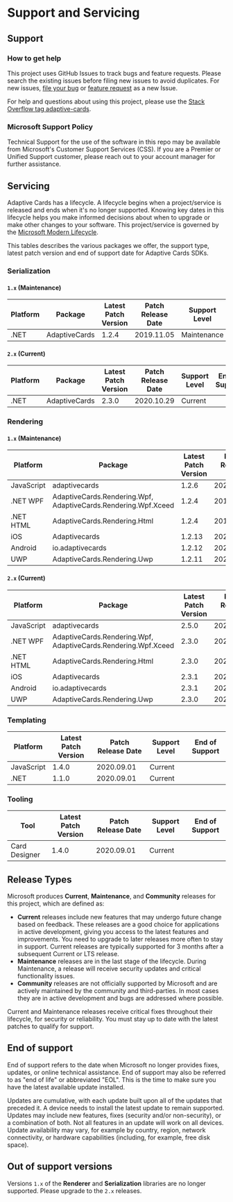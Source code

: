 # Support and Servicing

## Support

### How to get help

This project uses GitHub Issues to track bugs and feature requests. Please search the existing issues before filing new issues to avoid duplicates. For new issues, [file your bug](https://github.com/microsoft/AdaptiveCards/issues/new?assignees=&amp;labels=Bug&amp;template=bug_report.md&amp;title=%5BPlatform%5D%5BBroad+Issue+Category+if+applicable+%28eg+Accessibility%29%5D+%5BBug+Title%5D) or [feature request](https://github.com/microsoft/AdaptiveCards/issues/new?assignees=dclaux%2C+matthidinger%2C+shalinijoshi19&amp;labels=Request&amp;template=feature_request.md&amp;title=%5BPlatform%5D%5BBroader+Feature+Request+Category+if+applicable%5D+Title) as a new Issue.

For help and questions about using this project, please use the [Stack Overflow tag adaptive-cards](https://stackoverflow.com/questions/tagged/adaptive-cards).

### Microsoft Support Policy

Technical Support for the use of the software in this repo may be available from Microsoft&#39;s Customer Support Services (CSS). If you are a Premier or Unified Support customer, please reach out to your account manager for further assistance.

## Servicing

Adaptive Cards has a lifecycle. A lifecycle begins when a project/service is released and ends when it's no longer supported. Knowing key dates in this lifecycle helps you make informed decisions about when to upgrade or make other changes to your software. This project/service is governed by the [Microsoft Modern Lifecycle](https://support.microsoft.com/help/30881/modern-lifecycle-policy).

This tables describes the various packages we offer, the support type, latest patch version and end of support date for Adaptive Cards SDKs.

### Serialization

#### `1.x` (Maintenance)

| **Platform** | **Package** | **Latest Patch Version** | **Patch Release Date** | **Support Level** | **End of Support** |
| --- | --- | --- | --- | --- | --- |
| .NET | AdaptiveCards | 1.2.4 | 2019.11.05 | Maintenance | 2020.12.31 |

#### `2.x` (Current)

| **Platform** | **Package** | **Latest Patch Version** | **Patch Release Date** | **Support Level** | **End of Support** |
|  --- | --- | --- | --- | --- | --- |
| .NET | AdaptiveCards | 2.3.0 | 2020.10.29 | Current |


### Rendering

#### `1.x` (Maintenance)

| **Platform** | **Package** | **Latest Patch Version** | **Patch Release Date** | **Support Level** | **End of Support** |
| --- | --- | --- | --- | --- | --- |
| JavaScript | adaptivecards | 1.2.6 | 2020.06.01 | Maintenance | 2020.12.31 |
| .NET WPF | AdaptiveCards.Rendering.Wpf, AdaptiveCards.Rendering.Wpf.Xceed | 1.2.4 | 2019.11.05 | Maintenance | 2020.12.31 |
| .NET HTML | AdaptiveCards.Rendering.Html | 1.2.4 | 2019.11.05 | Maintenance | 2020.12.31 |
| iOS | Adaptivecards | 1.2.13 | 2020.10.30 | Maintenance | 2020.12.31 |
| Android | io.adaptivecards | 1.2.12 | 2020.09.01 | Maintenance | 2020.12.31 |
| UWP | AdaptiveCards.Rendering.Uwp | 1.2.11 | 2020.08.03 | Maintenance | 2020.12.31 |

#### `2.x` (Current)

| **Platform** | **Package** | **Latest Patch Version** | **Patch Release Date** | **Support Level** | **End of Support** |
| --- | --- | --- | --- | --- | --- |
| JavaScript | adaptivecards | 2.5.0 | 2020.10.31 | Current |
| .NET WPF | AdaptiveCards.Rendering.Wpf, AdaptiveCards.Rendering.Wpf.Xceed | 2.3.0 | 2020.10.29 | Current |
| .NET HTML | AdaptiveCards.Rendering.Html | 2.3.0 | 2020.10.29 | Maintenance |
| iOS | Adaptivecards | 2.3.1 | 2020.11.04 | Current |
| Android | io.adaptivecards | 2.3.1 | 2020.11.04 | Current |
| UWP | AdaptiveCards.Rendering.Uwp | 2.3.0 | 2020.10.30 | Current |

### Templating

|  **Platform** | **Latest Patch Version** | **Patch Release Date** | **Support Level** | **End of Support** |
|  --- | --- | --- | --- | --- |
| JavaScript | 1.4.0 | 2020.09.01 | Current |
| .NET | 1.1.0 | 2020.09.01 | Current |

### Tooling

| **Tool** | **Latest Patch Version** | **Patch Release Date** | **Support Level** | **End of Support** |
| --- | --- | --- | --- | --- |
| Card Designer | 1.4.0 | 2020.09.01 | Current |

## Release Types

Microsoft produces **Current**, **Maintenance**, and **Community** releases for this project, which are defined as:

- **Current**  releases include new features that may undergo future change based on feedback. These releases are a good choice for applications in active development, giving you access to the latest features and improvements. You need to upgrade to later releases more often to stay in support. Current releases are typically supported for 3 months after a subsequent Current or LTS release.
- **Maintenance** releases are in the last stage of the lifecycle. During Maintenance, a release will receive security updates and critical functionality issues.
- **Community** releases are not officially supported by Microsoft and are actively maintained by the community and third-parties. In most cases they are in active development and bugs are addressed where possible.

Current and Maintenance releases receive critical fixes throughout their lifecycle, for security or reliability. You must stay up to date with the latest patches to qualify for support.

## End of support

End of support refers to the date when Microsoft no longer provides fixes, updates, or online technical assistance. End of support may also be referred to as "end of life" or abbreviated "EOL". This is the time to make sure you have the latest available update installed.

Updates are cumulative, with each update built upon all of the updates that preceded it. A device needs to install the latest update to remain supported. Updates may include new features, fixes (security and/or non-security), or a combination of both. Not all features in an update will work on all devices. Update availability may vary, for example by country, region, network connectivity, or hardware capabilities (including, for example, free disk space).

## Out of support versions

Versions `1.x` of the **Renderer** and **Serialization** libraries are no longer supported. Please upgrade to the `2.x` releases.
